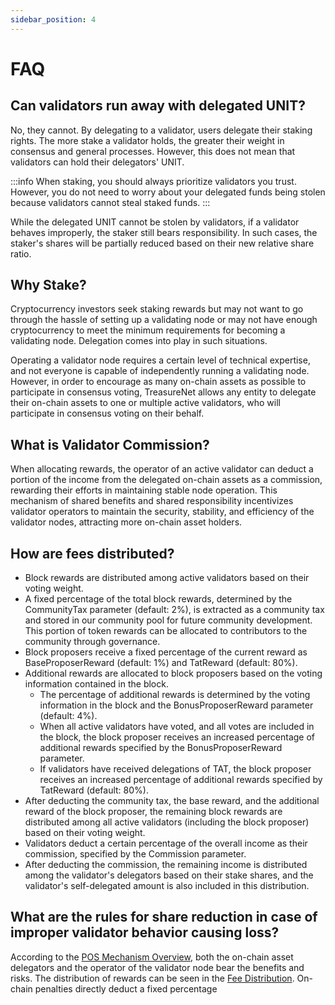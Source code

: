```yaml
---
sidebar_position: 4
---
```


# FAQ

## Can validators run away with delegated UNIT?

No, they cannot. By delegating to a validator, users delegate their staking rights. The more stake a validator holds, the greater their weight in consensus and general processes. However, this does not mean that validators can hold their delegators' UNIT.

:::info
When staking, you should always prioritize validators you trust. However, you do not need to worry about your delegated funds being stolen because validators cannot steal staked funds.
:::

While the delegated UNIT cannot be stolen by validators, if a validator behaves improperly, the staker still bears responsibility. In such cases, the staker's shares will be partially reduced based on their new relative share ratio.

## Why Stake?

Cryptocurrency investors seek staking rewards but may not want to go through the hassle of setting up a validating node or may not have enough cryptocurrency to meet the minimum requirements for becoming a validating node. Delegation comes into play in such situations.

Operating a validator node requires a certain level of technical expertise, and not everyone is capable of independently running a validating node. However, in order to encourage as many on-chain assets as possible to participate in consensus voting, TreasureNet allows any entity to delegate their on-chain assets to one or multiple active validators, who will participate in consensus voting on their behalf.

## What is Validator Commission?

When allocating rewards, the operator of an active validator can deduct a portion of the income from the delegated on-chain assets as a commission, rewarding their efforts in maintaining stable node operation. This mechanism of shared benefits and shared responsibility incentivizes validator operators to maintain the security, stability, and efficiency of the validator nodes, attracting more on-chain asset holders.

## How are fees distributed?

- Block rewards are distributed among active validators based on their voting weight.
- A fixed percentage of the total block rewards, determined by the CommunityTax parameter (default: 2%), is extracted as a community tax and stored in our community pool for future community development. This portion of token rewards can be allocated to contributors to the community through governance.
- Block proposers receive a fixed percentage of the current reward as BaseProposerReward (default: 1%) and TatReward (default: 80%).
- Additional rewards are allocated to block proposers based on the voting information contained in the block.
  - The percentage of additional rewards is determined by the voting information in the block and the BonusProposerReward parameter (default: 4%).
  - When all active validators have voted, and all votes are included in the block, the block proposer receives an increased percentage of additional rewards specified by the BonusProposerReward parameter.
  - If validators have received delegations of TAT, the block proposer receives an increased percentage of additional rewards specified by TatReward (default: 80%).
- After deducting the community tax, the base reward, and the additional reward of the block proposer, the remaining block rewards are distributed among all active validators (including the block proposer) based on their voting weight.
- Validators deduct a certain percentage of the overall income as their commission, specified by the Commission parameter.
- After deducting the commission, the remaining income is distributed among the validator's delegators based on their stake shares, and the validator's self-delegated amount is also included in this distribution.

## What are the rules for share reduction in case of improper validator behavior causing loss?

According to the [POS Mechanism Overview](./introduction.md), both the on-chain asset delegators and the operator of the validator node bear the benefits and risks. The distribution of rewards can be seen in the [Fee Distribution](./qa.md). On-chain penalties directly deduct a fixed percentage
